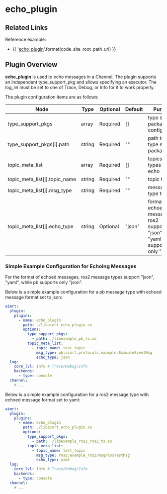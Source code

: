 # echo_plugin

## Related Links

Reference example:
- {{ '[echo_plugin]({}/src/examples/plugins/echo_plugin)'.format(code_site_root_path_url) }}

## Plugin Overview

**echo_plugin** is used to echo messages in a Channel. The plugin supports an independent type_support_pkg and allows specifying an executor. The log_lvl must be set to one of Trace, Debug, or Info for it to work properly.

The plugin configuration items are as follows:

| Node                              | Type          | Optional | Default | Purpose |
| ----                              | ----          | ----     | ----    | ---- |
| type_support_pkgs                 | array         | Required | []      | type support package configuration |
| type_support_pkgs[i].path         | string        | Required | ""      | path to the type support package |
| topic_meta_list                   | array         | Required | []      | topics and types to echo |
| topic_meta_list[j].topic_name     | string        | Required | ""      | topic to echo |
| topic_meta_list[j].msg_type       | string        | Required | ""      | message type to echo |
| topic_meta_list[j].echo_type      | string        | Optional | "json"  | format for echoed messages; ros2 supports "json", "yaml", pb supports only "json" |

### Simple Example Configuration for Echoing Messages

For the format of echoed messages, ros2 message types support "json", "yaml", while pb supports only "json".

Below is a simple example configuration for a pb message type with echoed message format set to json:

```yaml
aimrt:
  plugin:
    plugins:
      - name: echo_plugin
        path: ./libaimrt_echo_plugin.so
        options:
          type_support_pkgs:
            - path: ./libexample_pb_ts.so
          topic_meta_list:
            - topic_name: test_topic
              msg_type: pb:aimrt.protocols.example.ExampleEventMsg
              echo_type: json
  log:
    core_lvl: Info # Trace/Debug/Info
    backends:
      - type: console
  channel:
    # ...
```


Below is a simple example configuration for a ros2 message type with echoed message format set to yaml:

```yaml
aimrt:
  plugin:
    plugins:
      - name: echo_plugin
        path: ./libaimrt_echo_plugin.so
        options:
          type_support_pkgs:
            - path: ./libexample_ros2_ros2_ts.so
          topic_meta_list:
            - topic_name: test_topic
              msg_type: ros2:example_ros2/msg/RosTestMsg
              echo_type: yaml
  log:
    core_lvl: Info # Trace/Debug/Info
    backends:
      - type: console
  channel:
    # ...
```

